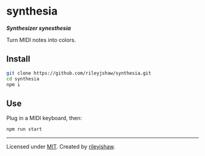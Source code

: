 synthesia
=====

**_Synthesizer synesthesia_**

Turn MIDI notes into colors.

## Install

```bash
git clone https://github.com/rileyjshaw/synthesia.git
cd synthesia
npm i
```

## Use

Plug in a MIDI keyboard, then:

```bash
npm run start
```

---

Licensed under [MIT](https://github.com/rileyjshaw/sweep/blob/master/LICENSE).
Created by [rileyjshaw](http://rileyjshaw.com/).
